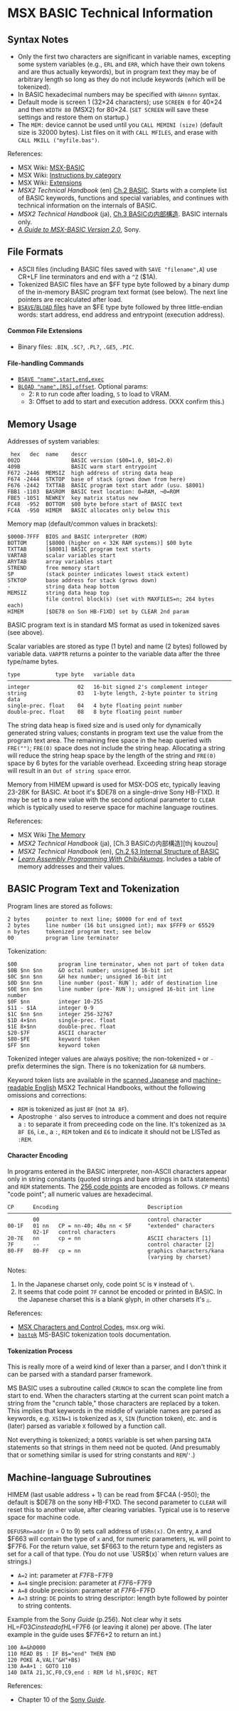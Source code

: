 MSX BASIC Technical Information
===============================


Syntax Notes
------------

- Only the first two characters are significant in variable names,
  excepting some system variables (e.g., `ERL` and `ERR`, which have their
  own tokens and are thus actually keywords), but in program text they may
  be of arbitrary length so long as they do not include keywords (which
  will be tokenized).
- In BASIC hexadecimal numbers may be specified with `&Hnnnn` syntax.
- Default mode is screen 1 (32×24 characters); use `SCREEN 0` for 40×24 and
  then `WIDTH 80` (MSX2) for 80×24. (`SET SCREEN` will save these settings
  and restore them on startup.)
- The `MEM:` device cannot be used until you `CALL MEMINI (size)` (default
  size is 32000 bytes). List files on it with `CALL MFILES`, and erase with
  `CALL MKILL ("myfile.bas")`.

References:
- MSX Wiki: [MSX-BASIC]
- MSX Wiki: [Instructions by category][instr]
- MSX Wiki: [Extensions][extn]
- _MSX2 Technical Handbook_ (en) [Ch.2 BASIC][the.2.0]. Starts with a
  complete list of BASIC keywords, functions and special variables, and
  continues with technical information on the internals of BASIC.
- _MSX2 Technical Handbook_ (ja), [Ch.3 BASICの内部構造][thj.kouzou]. BASIC
  internals only.
- [_A Guide to MSX-BASIC Version 2.0_][guide], Sony.


File Formats
------------

- ASCII files (including BASIC files saved with `SAVE "filename",A`) use
  CR+LF line terminators and end with a `^Z` ($1A).
- Tokenized BASIC files have an $FF type byte followed by a binary dump of
  the in-memory BASIC program text format (see below). The next line pointers
  are recalculated after load.
- [`BSAVE`/`BLOAD` files][binfile] have an $FE type byte followed by three
  little-endian words: start address, end address and entrypoint (execution
  address).

#### Common File Extensions

- Binary files: `.BIN`, `.SC?`, `.PL?`, `.GE5`, `.PIC`.

#### File-handling Commands

- [`BSAVE "name",start,end,exec`][bsave]
- [`BLOAD "name",[RS],offset`][bload]. Optional params:
  - 2: `R` to run code after loading, `S` to load to VRAM.
  - 3: Offset to add to start and execution address. (XXX confirm this.)


Memory Usage
------------

Addresses of system variables:

     hex   dec  name    descr
    002D                BASIC version ($00=1.0, $01=2.0)
    409B                BASIC warm start entrypoint
    F672 -2446  MEMSIZ  high address of string data heap
    F674 -2444  STKTOP  base of stack (grows down from here)
    F676 -2442  TXTTAB  BASIC program text start addr (usu. $8001)
    FBB1 -1103  BASROM  BASIC text location: 0=RAM, ¬0=ROM
    FBE5 -1051  NEWKEY  key matrix status new
    FC48  -952  BOTTOM  $00 byte before start of BASIC text
    FC4A  -950  HIMEM   BASIC allocates only below this

Memory map (default/common values in brackets):

    $0000-7FFF  BIOS and BASIC interpreter (ROM)
    BOTTOM      [$8000 (higher on < 32K RAM systems)] $00 byte
    TXTTAB      [$8001] BASIC program text starts
    VARTAB      scalar variables start
    ARYTAB      array variables start
    STREND      free memory start
    SP          (stack pointer indicates lowest stack extent)
    STKTOP      base address for stack (grows down)
    -           string data heap bottom
    MEMSIZ      string data heap top
                file control block(s) (set with MAXFILES=n; 264 bytes each)
    HIMEM       [$DE78 on Son HB-F1XD] set by CLEAR 2nd param

BASIC program text is in standard MS format as used in tokenized saves (see
above).

Scalar variables are stored as type (1 byte) and name (2 bytes) followed by
variable data. `VARPTR` returns a pointer to the variable data after the
three type/name bytes.

    type           type byte   variable data
    ───────────────────────────────────────────────────────────────────────
    integer               02   16-bit signed 2's complement integer
    string                03   1-byte length, 2-byte pointer to string data
    single-prec. float    04   4 byte floating point number
    double-prec. float    08   8 byte floating point number

The string data heap is fixed size and is used only for dynamically
generated string values; constants in program text use the value from the
program text area. The remaining free space in the heap queried with
`FRE("")`; `FRE(0)` space does not include the string heap. Allocating a
string will reduce the string heap space by the length of the string and
`FRE(0)` space by 6 bytes for the variable overhead. Exceeding string heap
storage will result in an `Out of string space` error.

Memory from HIMEM upward is used for MSX-DOS etc, typically leaving 23-28K
for BASIC. At boot it's $DE78 on a single-drive Sony HB-F1XD. It may be set
to a new value with the second optional parameter to `CLEAR` which is
typically used to reserve space for machine language routines.

References:
- MSX Wiki [The Memory][mem]
- _MSX2 Technical Handbook_ (ja), [Ch.3 BASICの内部構造][thj kouzou]
- _MSX2 Technical Handbook_ (en), [Ch.2 §3 Internal Structure of BASIC][the.2.3]
- [_Learn Assembly Programming With ChibiAkumas_][chibiaku].
  Includes a table of memory addresses and their values.


BASIC Program Text and Tokenization
-----------------------------------

Program lines are stored as follows:

    2 bytes     pointer to next line; $0000 for end of text
    2 bytes     line number (16 bit unsigned int); max $FFF9 or 65529
    n bytes     tokenized program text; see below
    00          program line terminator

Tokenization:

    $00             program line terminator, when not part of token data
    $0B $nn $nn     &O octal number; unsigned 16-bit int
    $0C $nn $nn     &H hex number; unsigned 16-bit int
    $0D $nn $nn     line number (post-`RUN`); addr of destination line
    $0E $nn $nn     line number (pre-`RUN`); unsigned 16-bit int line number
    $0F $nn         integer 10-255
    $11 - $1A       integer 0-9
    $1C $nn $nn     integer 256-32767
    $1D 4×$nn       single-prec. float
    $1E 8×$nn       double-prec. float
    $20-$7F         ASCII character
    $80-$FE         keyword token
    $FF $nn         keyword token

Tokenized integer values are always positive; the non-tokenized `+` or `-`
prefix determines the sign. There is no tokenization for `&B` numbers.

Keyword token lists are available in the [scanned Japanese][thj.tok] and
[machine-readable English][the.tok] MSX2 Technical Handbooks, without the
following omissions and corrections:
- `REM` is tokenized as just `8F` (not `3A 8F`).
- Apostrophe `'` also serves to introduce a comment and does not require a
  `:` to separate it from preceeding code on the line. It's tokenized as
  `3A 8F E6`, i.e., a `:`, `REM` token and `E6` to indicate it should not
  be LISTed as `:REM`.

#### Character Encoding

In programs entered in the BASIC interpreter, non-ASCII characters appear
only in string constants (quoted strings and bare strings in `DATA`
statements) and `REM` statements. The [256 code points][charset] are
encoded as follows. `CP` means "code point"; all numeric values are
hexadecimal.

    CP      Encoding                            Description
    ───────────────────────────────────────────────────────────────────────────
            00                                  control character
    00-1F   01 nn   CP = nn-40; 40≤ nn < 5F     "extended" characters
            02-1F   control characters
    20-7E   nn      cp = nn                     ASCII characters [1]
    7F      --                                  control character [2]
    80-FF   80-FF   cp = nn                     graphics characters/kana
                                                (varying by charset)

Notes:
1. In the Japanese charset only, code point `5C` is `¥` instead of `\`.
2. It seems that code point `7F` cannot be encoded or printed in BASIC. In
   the Japanese charset this is a blank glyph, in other charsets it's `△`.

References:
- [MSX Characters and Control Codes][codes], msx.org wiki.
- [`bastok`] MS-BASIC tokenization tools documentation.

#### Tokenization Process

This is really more of a weird kind of lexer than a parser, and I don't
think it can be parsed with a standard parser framework.

MS BASIC uses a subroutine called `CRUNCH` to scan the complete line from
start to end. When the characters starting at the current scan point match
a string from the "crunch table," those characters are replaced by a token.
This implies that keywords in the middle of variable names are parsed as
keywords, e.g. `XSIN=1` is tokenized as `X`, `SIN` (function token), etc.
and is (later) parsed as variable `X` followed by a function call.

Not everything is tokenized; a `DORES` variable is set when parsing `DATA`
statements so that strings in them need not be quoted. (And presumably that
or something similar is used for string constants and `REM`/`'`.)


Machine-language Subroutines
----------------------------

HIMEM (last usable address + 1) can be read from $FC4A (-950); the default
is $DE78 on the sony HB-F1XD. The second parameter to `CLEAR` will reset
this to another value, after clearing variables. Typical use is to reserve
space for machine code.

`DEFUSRn=addr` (_n_ = 0 to 9) sets call address of `USRn(x)`. On entry, `A`
and $F663 will contain the type of `x` and, for numeric parameters, `HL`
will point to $F7F6. For the return value, set $F663 to the return type and
registers as set for a call of that type. (You do not use `USR$(x)` when
return values are strings.)
- `A=2` int: parameter at $F7F8-$F7F9
- `A=4` single precision: parameter at $F7F6-$F7F9
- `A=8` double precision: parameter at $F7F6-$F7FD
- `A=3` string: `DE` points to string descriptor: length byte followed by
  pointer to string contents.

Example from the Sony _Guide_ (p.256). Not clear why it sets HL=$F03C
instead of HL=$F7F6 (or leaving it alone) per above. (The later example in
the guide uses $F7F6+2 to return an int.)

    100 A=&hD000
    110 READ B$ : IF B$="end" THEN END
    120 POKE A,VAL("&H"+B$)
    130 A=A+1 : GOTO 110
    140 DATA 21,3C,F0,C9,end : REM ld hl,$F03C; RET

References:
- Chapter 10 of the [Sony _Guide_][guide].


<!-------------------------------------------------------------------->
[MSX-BASIC]: https://www.msx.org/wiki/Category:MSX-BASIC
[`bastok`]: https://github.com/0cjs/bastok
[binfile]: https://www.msx.org/wiki/MSX-BASIC_file_formats#MSX-BASIC_binary_files
[bload]: https://www.msx.org/wiki/BLOAD
[bsave]: https://www.msx.org/wiki/BSAVE
[charset]: ./charset.md
[chibiaku]: https://www.chibiakumas.com/z80/msx.php
[codes]: https://www.msx.org/wiki/MSX_Characters_and_Control_Codes
[extn]: https://www.msx.org/wiki/Category:MSX-BASIC_Extensions
[guide]: https://archive.org/stream/AGuideToMSXVersion2.0#page/n3/mode/1up
[instr]: https://www.msx.org/wiki/Category:MSX-BASIC_Instructions
[mem]: https://www.msx.org/wiki/The_Memory
[the.2.0]: https://github.com/Konamiman/MSX2-Technical-Handbook/blob/master/md/Chapter2.md/#3-internal-structure-of-basic
[the.2.3]: https://github.com/Konamiman/MSX2-Technical-Handbook/blob/master/md/Chapter2.md/#3-internal-structure-of-basic
[the.tok]: https://github.com/Konamiman/MSX2-Technical-Handbook/blob/master/md/Chapter2.md/#table-220--list-of-intermediate-codes
[thj.kouzou]: https://archive.org/stream/MSX2TechnicalHandBookFE1986#page/n68/mode/1up
[thj.tok]: https://archive.org/stream/MSX2TechnicalHandBookFE1986#page/n74/mode/1up
